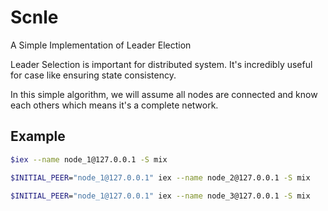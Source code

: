# Scnle
A Simple Implementation of Leader Election

Leader Selection is important for distributed system. It's incredibly useful for case like ensuring state consistency.

In this simple algorithm, we will assume all nodes are connected and know each others which means it's a complete network.

## Example

```bash
$iex --name node_1@127.0.0.1 -S mix

$INITIAL_PEER="node_1@127.0.0.1" iex --name node_2@127.0.0.1 -S mix

$INITIAL_PEER="node_1@127.0.0.1" iex --name node_3@127.0.0.1 -S mix

```